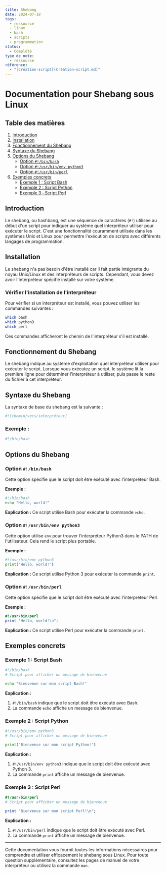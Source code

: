 ```yaml
---
title: Shebang
date: 2024-07-18
tags:
  - ressource
  - linux
  - bash
  - scripts
  - programmation
status:
  - Complété
type de note:
  - ressource
référence:
  - "[Création-script](Création-script.md)"
---
```

# Documentation pour Shebang sous Linux

## Table des matières
1. [Introduction](#introduction)
2. [Installation](#installation)
3. [Fonctionnement du Shebang](#fonctionnement-du-shebang)
4. [Syntaxe du Shebang](#syntaxe-du-shebang)
5. [Options du Shebang](#options-du-shebang)
    - [Option `#!/bin/bash`](#option-binbash)
    - [Option `#!/usr/bin/env python3`](#option-usrbinenv-python3)
    - [Option `#!/usr/bin/perl`](#option-usrbinperl)
6. [Exemples concrets](#exemples-concrets)
    - [Exemple 1 : Script Bash](#exemple-1--script-bash)
    - [Exemple 2 : Script Python](#exemple-2--script-python)
    - [Exemple 3 : Script Perl](#exemple-3--script-perl)


## Introduction

Le shebang, ou hashbang, est une séquence de caractères (`#!`) utilisée au début d'un script pour indiquer au système quel interpréteur utiliser pour exécuter le script. C'est une fonctionnalité couramment utilisée dans les systèmes Unix et Linux pour permettre l'exécution de scripts avec différents langages de programmation.

## Installation

Le shebang n'a pas besoin d'être installé car il fait partie intégrante du noyau Unix/Linux et des interpréteurs de scripts. Cependant, vous devez avoir l'interpréteur spécifié installé sur votre système.

### Vérifier l'installation de l'interpréteur

Pour vérifier si un interpréteur est installé, vous pouvez utiliser les commandes suivantes :

```bash
which bash
which python3
which perl
```

Ces commandes afficheront le chemin de l'interpréteur s'il est installé.

## Fonctionnement du Shebang

Le shebang indique au système d'exploitation quel interpréteur utiliser pour exécuter le script. Lorsque vous exécutez un script, le système lit la première ligne pour déterminer l'interpréteur à utiliser, puis passe le reste du fichier à cet interpréteur.

## Syntaxe du Shebang

La syntaxe de base du shebang est la suivante :

```bash
#![chemin/vers/interpréteur]
```

### Exemple :

```bash
#!/bin/bash
```

## Options du Shebang

### Option `#!/bin/bash`

Cette option spécifie que le script doit être exécuté avec l'interpréteur Bash.

**Exemple :**

```bash
#!/bin/bash
echo "Hello, world!"
```

**Explication :** Ce script utilise Bash pour exécuter la commande `echo`.

### Option `#!/usr/bin/env python3`

Cette option utilise `env` pour trouver l'interpréteur Python3 dans le PATH de l'utilisateur. Cela rend le script plus portable.

**Exemple :**

```python
#!/usr/bin/env python3
print("Hello, world!")
```

**Explication :** Ce script utilise Python 3 pour exécuter la commande `print`.

### Option `#!/usr/bin/perl`

Cette option spécifie que le script doit être exécuté avec l'interpréteur Perl.

**Exemple :**

```perl
#!/usr/bin/perl
print "Hello, world!\n";
```

**Explication :** Ce script utilise Perl pour exécuter la commande `print`.

## Exemples concrets

### Exemple 1 : Script Bash

```bash
#!/bin/bash
# Script pour afficher un message de bienvenue

echo "Bienvenue sur mon script Bash!"
```

**Explication :**

1. `#!/bin/bash` indique que le script doit être exécuté avec Bash.
2. La commande `echo` affiche un message de bienvenue.

### Exemple 2 : Script Python

```python
#!/usr/bin/env python3
# Script pour afficher un message de bienvenue

print("Bienvenue sur mon script Python!")
```

**Explication :**

1. `#!/usr/bin/env python3` indique que le script doit être exécuté avec Python 3.
2. La commande `print` affiche un message de bienvenue.

### Exemple 3 : Script Perl

```perl
#!/usr/bin/perl
# Script pour afficher un message de bienvenue

print "Bienvenue sur mon script Perl!\n";
```

**Explication :**

1. `#!/usr/bin/perl` indique que le script doit être exécuté avec Perl.
2. La commande `print` affiche un message de bienvenue.

---

Cette documentation vous fournit toutes les informations nécessaires pour comprendre et utiliser efficacement le shebang sous Linux. Pour toute question supplémentaire, consultez les pages de manuel de votre interpréteur ou utilisez la commande `man`.